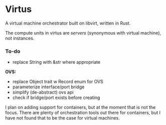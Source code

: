 # Virtus

A virtual machine orchestrator built on libvirt, written in Rust.

The compute units in virtus are *servers* (synonymous with virtual machine), not instances.

### To-do

- replace String with &str where appropriate

**OVS:**
- replace Object trait w Record enum for OVS
- parameterize interface/port bridge
- simplify (de-abstract) ovs api
- check if bridge/port exists before creating

I plan on adding support for containers, but at the moment that is not the focus. There are plenty of orchestration tools out there for containers, but I have not found that to be the case for virtual machines. 
